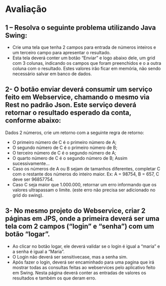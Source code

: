 # Avaliação

## 1 – Resolva o seguinte problema utilizando Java Swing:
- Crie uma tela que tenha 2 campos para entrada de números inteiros e um terceiro campo para apresentar o resultado.
- Esta tela deverá conter um botão “Enviar” e logo abaixo dele, um grid com 3 colunas, indicando os campos que foram preenchidos e o a outra coluna com o resultado. Estes valores irão ficar em memória, não sendo necessário salvar em banco de dados.

## 2- O botão enviar deverá consumir um serviço feito em Webservice, chamando o mesmo via Rest no padrão Json. Este serviço deverá retornar o resultado esperado da conta, conforme abaixo:
Dados 2 números, crie um retorno com a seguinte regra de retorno:
- O primeiro número de C é o primeiro número de A; 
- O segundo número de C é o primeiro número de B; 
- O terceiro número de C é o segundo número de A; 
- O quarto número de C é o segundo número de B;
 Assim sucessivamente… 
- Caso os números de A ou B sejam de tamanhos diferentes, completar C com o restante dos números do inteiro maior.
 Ex: A = 98754, B = 657, C deve ser 96857754. 
- Caso C seja maior que 1.000.000, retornar um erro informando que os valores ultrapassam o limite. (este erro não precisa ser adicionado no grid do swing).

## 3- No mesmo projeto do Webservice, criar 2 páginas em JPS, onde a primeira deverá ser uma tela com 2 campos (“login” e “senha”) com um botão “logar”. 
- Ao clicar no botão logar, ele deverá validar se o login é igual a “maria” e a senha é igual a “Maria”. 
- O Login não deverá ser sensitivecase, mas a senha sim.
- Após fazer o login, deverá ser encaminhado para uma pagina que irá mostrar todas as consultas feitas ao webservices pelo aplicativo feito em Swing. Nesta página deverá conter as entradas de valores os resultados e também os que deram erro.

